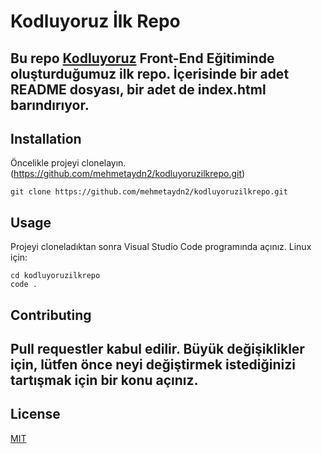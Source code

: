# Kodluyoruz İlk Repo

 Bu repo [Kodluyoruz](https://Kodluyoruz.org) Front-End Eğitiminde oluşturduğumuz ilk repo. İçerisinde bir adet README dosyası, bir adet de index.html barındırıyor.
---
## Installation 
Öncelikle projeyi clonelayın. (https://github.com/mehmetaydn2/kodluyoruzilkrepo.git)
```
git clone https://github.com/mehmetaydn2/kodluyoruzilkrepo.git
```
## Usage
Projeyi cloneladıktan sonra Visual Studio Code programında açınız. 
Linux için:
```
cd kodluyoruzilkrepo
code .
```
## Contributing
Pull requestler kabul edilir. Büyük değişiklikler için, lütfen önce neyi değiştirmek istediğinizi tartışmak için bir konu açınız.
---
## License
[MIT](https://www.mit.edu)
